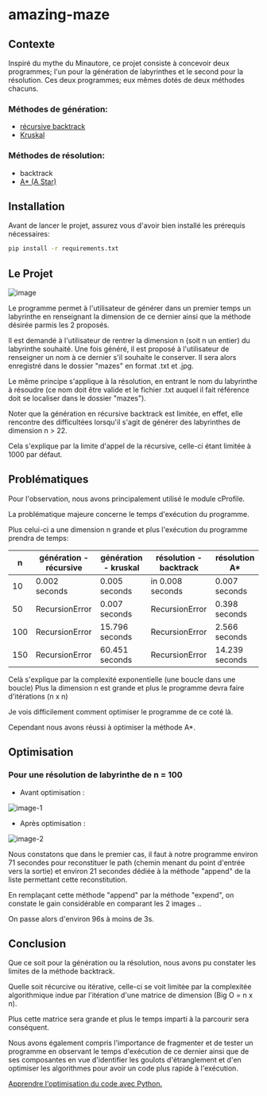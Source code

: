 # amazing-maze

## Contexte

Inspiré du mythe du Minautore, ce projet consiste à concevoir deux programmes; l'un pour la génération de labyrinthes et le second pour la résolution.
Ces deux programmes; eux mêmes dotés de deux méthodes chacuns.

### Méthodes de génération: 
- [récursive backtrack](https://weblog.jamisbuck.org/2010/12/27/maze-generation-recursive-backtracking)
- [Kruskal](http://weblog.jamisbuck.org/2011/1/3/maze-generation-kruskal-s-algorithm)
### Méthodes de résolution:
- backtrack
- [A* (A Star)](https://www.techno-science.net/definition/6469.html)


## Installation 
Avant de lancer le projet, assurez vous d'avoir bien installé les prérequis nécessaires:
  ```sh
  pip install -r requirements.txt
  ```

## Le Projet
![image](https://github.com/marwan-rouissi/amazing-maze/assets/115158061/6e288f79-677e-4212-9667-6fa79e683ff1)


Le programme permet à l'utilisateur de générer dans un premier temps un labyrinthe en renseignant la dimension de ce dernier ainsi que la méthode désirée parmis les 2 proposés.

Il est demandé à l'utilisateur de rentrer la dimension n (soit n un entier) du labyrinthe souhaité. Une fois généré, il est proposé à l'utilisateur de renseigner un nom à ce dernier s'il souhaite le conserver. Il sera alors enregistré dans le dossier "mazes" en format .txt et .jpg.

Le même principe s'applique à la résolution, en entrant le nom du labyrinthe à résoudre (ce nom doit être valide et le fichier .txt auquel il fait référence doit se localiser dans le dossier "mazes").

Noter que la génération en récursive backtrack est limitée, en effet, elle rencontre des difficultées lorsqu'il s'agit de générer des labyrinthes de dimension n > 22.

Cela s'explique par la limite d'appel de la récursive, celle-ci étant limitée à 1000 par défaut.

## Problématiques
Pour l'observation, nous avons principalement utilisé le module cProfile.

La problématique majeure concerne le temps d'exécution du programme.

Plus celui-ci a une dimension n grande et plus l'exécution du programme prendra de temps:

| n  | génération - récursive | génération - kruskal | résolution - backtrack | résolution A* |
|----|------------------------|----------------------|------------------------|---------------|
| 10 | 0.002 seconds          | 0.005 seconds        | in 0.008 seconds       | 0.007 seconds |
| 50 | RecursionError         | 0.007 seconds        | RecursionError         | 0.398 seconds |
| 100| RecursionError         | 15.796 seconds       | RecursionError         | 2.566 seconds |
| 150| RecursionError         | 60.451 seconds       | RecursionError         | 14.239 seconds|

Celà s'explique par la complexité exponentielle (une boucle dans une boucle)
Plus la dimension n est grande et plus le programme devra faire d'itérations (n x n)

Je vois difficilement comment optimiser le programme de ce coté là.

Cependant nous avons réussi à optimiser la méthode A*.
## Optimisation
### Pour une résolution de labyrinthe de n = 100
- Avant optimisation :

![image-1](https://github.com/marwan-rouissi/amazing-maze/assets/115158061/5cbc8a86-8c0c-4232-9ea8-b4a1312d4f2a)

- Après optimisation :

![image-2](https://github.com/marwan-rouissi/amazing-maze/assets/115158061/0368aadb-a3ab-40ab-8007-553a86e381bf)


Nous constatons que dans le premier cas, il faut à notre programme environ 71 secondes pour reconstituer le path (chemin menant du point d'entrée vers la sortie) et environ 21 secondes dédiée à la méthode "append" de la liste permettant cette reconstitution.

En remplaçant cette méthode "append" par la méthode "expend", on constate le gain considérable en comparant les 2 images ..

On passe alors d'environ 96s à moins de 3s.

## Conclusion

Que ce soit pour la génération ou la résolution, nous avons pu constater les limites de la méthode backtrack.

Quelle soit récurcive ou itérative, celle-ci se voit limitée par la complexitée algorithmique indue par l'itération d'une matrice de dimension (Big O = n x n).

Plus cette matrice sera grande et plus le temps imparti à la parcourir sera conséquent.

Nous avons également compris l'importance de fragmenter et de tester un programme en observant le temps d'exécution de ce dernier ainsi que de ses composantes en vue d'identifier les goulots d'étranglement et d'en optimiser les algorithmes pour avoir un code plus rapide à l'exécution.

[Apprendre l'optimisation du code avec Python.](https://python-scientific-lecture-notes.developpez.com/tutoriels/note-cours/apprendre-python-optimisation-code/#)
